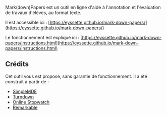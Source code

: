 Mark(down)Papers est un outil en ligne d'aide à l'annotation et l'évaluation de travaux d'élèves, au format texte.

Il est accessible ici : [https://eyssette.github.io/mark-down-papers/](https://eyssette.github.io/mark-down-papers/)

Le fonctionnement est expliqué ici : [https://eyssette.github.io/mark-down-papers/instructions.html](https://eyssette.github.io/mark-down-papers/instructions.html)

## Crédits
Cet outil vous est proposé, sans garantie de fonctionnement. Il a été construit à partir de :
* [SimpleMDE](https://github.com/sparksuite/simplemde-markdown-editor/)
* [Turndown](https://github.com/domchristie/turndown)
* [Online Stopwatch](https://github.com/kaleidawave/online-stopwatch)
* [Remarkable](https://github.com/jonschlinkert/remarkable)
